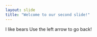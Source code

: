 ```yaml
---
layout: slide
title: "Welcome to our second slide!"
---
```

I like bears
Use the left arrow to go back!
